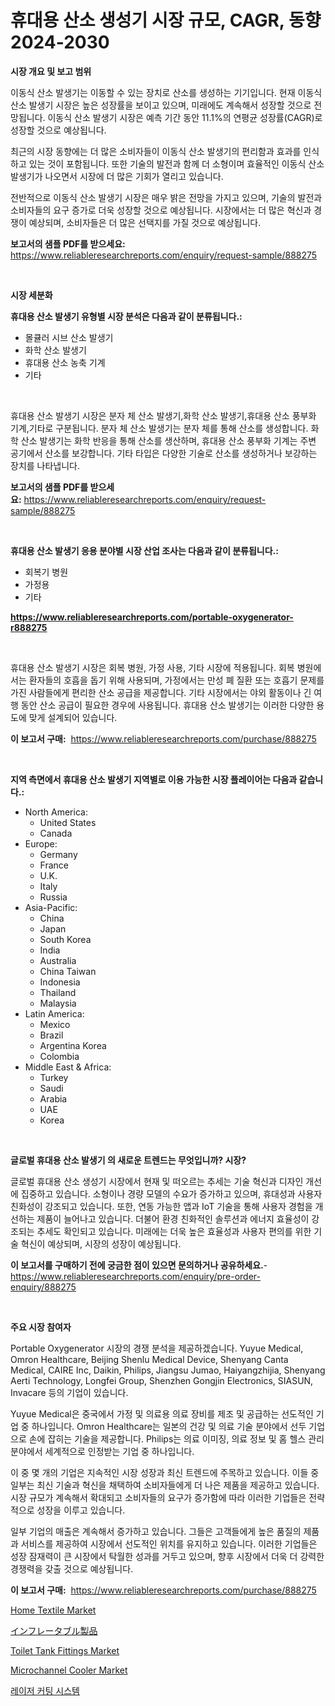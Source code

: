 <p><h1>휴대용 산소 생성기 시장 규모, CAGR, 동향 2024-2030</h1></p><p><strong>시장 개요 및 보고 범위</strong></p>
<p><p>이동식 산소 발생기는 이동할 수 있는 장치로 산소를 생성하는 기기입니다. 현재 이동식 산소 발생기 시장은 높은 성장률을 보이고 있으며, 미래에도 계속해서 성장할 것으로 전망됩니다. 이동식 산소 발생기 시장은 예측 기간 동안 11.1%의 연평균 성장률(CAGR)로 성장할 것으로 예상됩니다. </p><p>최근의 시장 동향에는 더 많은 소비자들이 이동식 산소 발생기의 편리함과 효과를 인식하고 있는 것이 포함됩니다. 또한 기술의 발전과 함께 더 소형이며 효율적인 이동식 산소 발생기가 나오면서 시장에 더 많은 기회가 열리고 있습니다.</p><p>전반적으로 이동식 산소 발생기 시장은 매우 밝은 전망을 가지고 있으며, 기술의 발전과 소비자들의 요구 증가로 더욱 성장할 것으로 예상됩니다. 시장에서는 더 많은 혁신과 경쟁이 예상되며, 소비자들은 더 많은 선택지를 가질 것으로 예상됩니다.</p></p>
<p><strong>보고서의 샘플 PDF를 받으세요:</strong> <a href="https://www.reliableresearchreports.com/enquiry/request-sample/888275">https://www.reliableresearchreports.com/enquiry/request-sample/888275</a></p>
<p>&nbsp;</p>
<p><strong>시장 세분화</strong></p>
<p><strong>휴대용 산소 발생기 유형별 시장 분석은 다음과 같이 분류됩니다.:</strong></p>
<p><ul><li>몰큘러 시브 산소 발생기</li><li>화학 산소 발생기</li><li>휴대용 산소 농축 기계</li><li>기타</li></ul></p>
<p>&nbsp;</p>
<p><p>휴대용 산소 발생기 시장은 분자 체 산소 발생기,화학 산소 발생기,휴대용 산소 풍부화 기계,기타로 구분됩니다. 분자 체 산소 발생기는 분자 체를 통해 산소를 생성합니다. 화학 산소 발생기는 화학 반응을 통해 산소를 생산하며, 휴대용 산소 풍부화 기계는 주변 공기에서 산소를 보강합니다. 기타 타입은 다양한 기술로 산소를 생성하거나 보강하는 장치를 나타냅니다.</p></p>
<p><strong>보고서의 샘플 PDF를 받으세요:</strong>&nbsp;<a href="https://www.reliableresearchreports.com/enquiry/request-sample/888275">https://www.reliableresearchreports.com/enquiry/request-sample/888275</a></p>
<p>&nbsp;</p>
<p><strong> 휴대용 산소 발생기 응용 분야별 시장 산업 조사는 다음과 같이 분류됩니다.:</strong></p>
<p><ul><li>회복기 병원</li><li>가정용</li><li>기타</li></ul></p>
<p><strong><a href="https://www.reliableresearchreports.com/portable-oxygenerator-r888275">https://www.reliableresearchreports.com/portable-oxygenerator-r888275</a></strong></p>
<p>&nbsp;</p>
<p><p>휴대용 산소 발생기 시장은 회복 병원, 가정 사용, 기타 시장에 적용됩니다. 회복 병원에서는 환자들의 호흡을 돕기 위해 사용되며, 가정에서는 만성 폐 질환 또는 호흡기 문제를 가진 사람들에게 편리한 산소 공급을 제공합니다. 기타 시장에서는 야외 활동이나 긴 여행 동안 산소 공급이 필요한 경우에 사용됩니다. 휴대용 산소 발생기는 이러한 다양한 용도에 맞게 설계되어 있습니다.</p></p>
<p><strong>이 보고서 구매:</strong>&nbsp; <a href="https://www.reliableresearchreports.com/purchase/888275">https://www.reliableresearchreports.com/purchase/888275</a></p>
<p>&nbsp;</p>
<p><strong>지역 측면에서 휴대용 산소 발생기 지역별로 이용 가능한 시장 플레이어는 다음과 같습니다.:</strong></p>
<p><ul>
    <li>
        North America:
        <ul>
            <li>United States</li>
            <li>Canada</li>
        </ul>
    </li>
    <li>
        Europe:
        <ul>
            <li>Germany</li>
            <li>France</li>
            <li>U.K.</li>
            <li>Italy</li>
            <li>Russia</li>
        </ul>
    </li>
    <li>
        Asia-Pacific:
        <ul>
            <li>China</li>
            <li>Japan</li>
            <li>South Korea</li>
            <li>India</li>
            <li>Australia</li>
            <li>China Taiwan</li>
            <li>Indonesia</li>
            <li>Thailand</li>
            <li>Malaysia</li>
        </ul>
    </li>
    <li>
        Latin America:
        <ul>
            <li>Mexico</li>
            <li>Brazil</li>
            <li>Argentina Korea</li>
            <li>Colombia</li>
        </ul>
    </li>
    <li>
        Middle East & Africa:
        <ul>
            <li>Turkey</li>
            <li>Saudi</li>
            <li>Arabia</li>
            <li>UAE</li>
            <li>Korea</li>
        </ul>
    </li>
    </ul></p>
<p>&nbsp;</p>
<p><strong>글로벌 휴대용 산소 발생기 의 새로운 트렌드는 무엇입니까? 시장?</strong></p>
<p><p>글로벌 휴대용 산소 생성기 시장에서 현재 및 떠오르는 추세는 기술 혁신과 디자인 개선에 집중하고 있습니다. 소형이나 경량 모델의 수요가 증가하고 있으며, 휴대성과 사용자 친화성이 강조되고 있습니다. 또한, 연동 가능한 앱과 IoT 기술을 통해 사용자 경험을 개선하는 제품이 늘어나고 있습니다. 더불어 환경 친화적인 솔루션과 에너지 효율성이 강조되는 추세도 확인되고 있습니다. 미래에는 더욱 높은 효율성과 사용자 편의를 위한 기술 혁신이 예상되며, 시장의 성장이 예상됩니다.</p></p>
<p><strong>이 보고서를 구매하기 전에 궁금한 점이 있으면 문의하거나 공유하세요.</strong>- <a href="https://www.reliableresearchreports.com/enquiry/pre-order-enquiry/888275">https://www.reliableresearchreports.com/enquiry/pre-order-enquiry/888275</a></p>
<p>&nbsp;</p>
<p><strong>주요 시장 참여자</strong></p>
<p><p>Portable Oxygenerator 시장의 경쟁 분석을 제공하겠습니다. Yuyue Medical, Omron Healthcare, Beijing Shenlu Medical Device, Shenyang Canta Medical, CAIRE Inc, Daikin, Philips, Jiangsu Jumao, Haiyangzhijia, Shenyang Aerti Technology, Longfei Group, Shenzhen Gongjin Electronics, SIASUN, Invacare 등의 기업이 있습니다.</p><p>Yuyue Medical은 중국에서 가정 및 의료용 의료 장비를 제조 및 공급하는 선도적인 기업 중 하나입니다. Omron Healthcare는 일본의 건강 및 의료 기술 분야에서 선두 기업으로 손에 잡히는 기술을 제공합니다. Philips는 의료 이미징, 의료 정보 및 홈 헬스 관리 분야에서 세계적으로 인정받는 기업 중 하나입니다.</p><p>이 중 몇 개의 기업은 지속적인 시장 성장과 최신 트렌드에 주목하고 있습니다. 이들 중 일부는 최신 기술과 혁신을 채택하여 소비자들에게 더 나은 제품을 제공하고 있습니다. 시장 규모가 계속해서 확대되고 소비자들의 요구가 증가함에 따라 이러한 기업들은 전략적으로 성장을 이루고 있습니다.</p><p>일부 기업의 매출은 계속해서 증가하고 있습니다. 그들은 고객들에게 높은 품질의 제품과 서비스를 제공하여 시장에서 선도적인 위치를 유지하고 있습니다. 이러한 기업들은 성장 잠재력이 큰 시장에서 탁월한 성과를 거두고 있으며, 향후 시장에서 더욱 더 강력한 경쟁력을 갖출 것으로 예상됩니다.</p></p>
<p><strong>이 보고서 구매:</strong>&nbsp;&nbsp;<a href="https://www.reliableresearchreports.com/purchase/888275">https://www.reliableresearchreports.com/purchase/888275</a></p>
<p><p><a href="https://www.linkedin.com/pulse/home-textile-market-trends-analysis-forecasted-period-2024-2031-fixve?trackingId=4lvK5XRb48PBSPh0awI%2Bqw%3D%3D">Home Textile Market</a></p><p><a href="https://medium.com/@timslater46/%E3%82%A4%E3%83%B3%E3%83%95%E3%83%AC%E3%83%BC%E3%82%BF%E3%83%96%E3%83%AB%E8%A3%BD%E5%93%81%E5%B8%82%E5%A0%B4-%E5%B8%82%E5%A0%B4cagr-%E5%B8%82%E5%A0%B4%E3%83%88%E3%83%AC%E3%83%B3%E3%83%89-%E6%88%90%E9%95%B7%E6%88%A6%E7%95%A5%E3%81%B8%E3%81%AE%E6%B4%9E%E5%AF%9F-171d8b875d25">インフレータブル製品</a></p><p><a href="https://www.linkedin.com/pulse/toilet-tank-fittings-market-outlook-industry-overview-0bpaf?trackingId=8UCGfEZklwnGaREFHMB30A%3D%3D">Toilet Tank Fittings Market</a></p><p><a href="https://github.com/moyahfrancoestellec51j635wcx/Market-Research-Report-List-2/blob/main/microchannel-cooler-market.md">Microchannel Cooler Market</a></p><p><a href="https://medium.com/@kylevasquez266/%EB%A0%88%EC%9D%B4%EC%A0%80-%EC%BB%A4%ED%8C%85-%EC%8B%9C%EC%8A%A4%ED%85%9C-%EC%8B%9C%EC%9E%A5-%EA%B7%9C%EB%AA%A8-cagr-%EC%B6%94%EC%84%B8-2024-2030-bd8d3351f574">레이저 커팅 시스템</a></p></p>